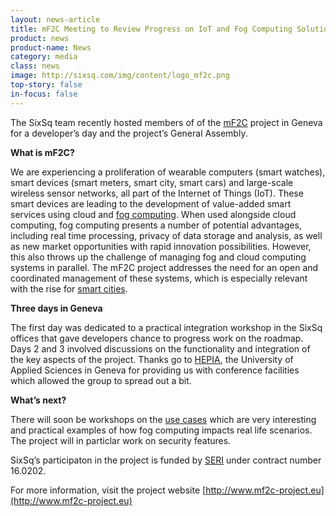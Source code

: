 ```yaml
---
layout: news-article
title: mF2C Meeting to Review Progress on IoT and Fog Computing Solutions
product: news
product-name: News
category: media
class: news
image: http://sixsq.com/img/content/logo_mf2c.png
top-story: false
in-focus: false
---
```


The SixSq team recently hosted members of of the [mF2C](http://www.mf2c-project.eu/) project in Geneva for a developer’s day and the project’s General Assembly.

**What is mF2C?**

We are experiencing a proliferation of wearable computers (smart watches), smart devices (smart meters, smart city, smart cars) and large-scale wireless sensor networks, all part of the Internet of Things (IoT). These smart devices are leading to the development of value-added smart services using cloud and [fog computing](http://media.sixsq.com/blog/improving-emergency-situation-management-smart-cities). When used alongside cloud computing, fog computing presents a number of potential advantages, including real time processing, privacy of data storage and analysis, as well as new market opportunities with rapid innovation possibilities. However, this also throws up the challenge of managing fog and cloud computing systems in parallel. The mF2C project addresses the need for an open and coordinated management of these systems, which is especially relevant with the rise for [smart cities](http://media.sixsq.com/blog/what-is-a-smart-city).

**Three days in Geneva**

The first day was dedicated to a practical integration workshop in the SixSq offices that gave developers chance to progress work on the roadmap. Days 2 and 3 involved discussions on the functionality and integration of the key aspects of the project. Thanks go to [HEPIA](http://hepia.hesge.ch/), the University of Applied Sciences in Geneva for providing us with conference facilities which allowed the group to spread out a bit.

**What’s next?**

There will soon be workshops on the [use cases](http://www.mf2c-project.eu/blog/press-room/use-cases/) which are very interesting and practical examples of how fog computing impacts real life scenarios. The project will in particlar work on security features.

SixSq’s participaton in the project is funded by [SERI](https://www.sbfi.admin.ch/sbfi/en/home.html) under contract number 16.0202.

For more information, visit the project website [http://www.mf2c-project.eu](http://www.mf2c-project.eu)

